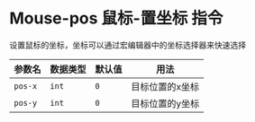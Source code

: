 # Mouse-pos 鼠标-置坐标 指令

设置鼠标的坐标，坐标可以通过宏编辑器中的坐标选择器来快速选择

|参数名|数据类型|默认值|用法|
|-|-|-|-|
|`pos-x`|`int`|`0`|目标位置的x坐标|
|`pos-y`|`int`|`0`|目标位置的y坐标|